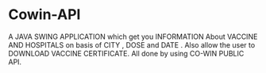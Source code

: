# Cowin-API
A JAVA SWING APPLICATION which get you INFORMATION About VACCINE AND HOSPITALS on basis of CITY , DOSE and DATE . Also allow the user to DOWNLOAD VACCINE CERTIFICATE. All done by using CO-WIN PUBLIC API.
